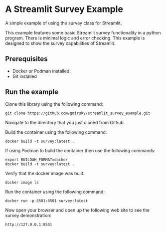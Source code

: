 # A Streamlit Survey Example

A simple example of using the survey class for Streamlit,

This example features some basic Streamlit survey functionality in a python program. There is minimal logic and error checking. This example is designed to show the survey capabilities of Streamlit.

## Prerequisites

- Docker or Podman installed.
- Git installed

## Run the example

Clone this library using the following command:

```shell
git clone https://github.com/gmirsky/streamlit_survey_example.git
```

Navigate to the directory that you just cloned from Github.

Build the container using the following command:

```shell
docker build -t survey:latest .
```

If using Podman to build the container then use the following commands:

```shell
export BUILDAH_FORMAT=docker
docker build -t survey:latest .
```

Verify that the docker image was built.

```shell
docker image ls
```

Run the container using the following command:

```shell
docker run -p 8501:8501 survey:latest
```

Now open your browser and open up the following web site to see the survey demonstration:

```shell
http://127.0.0.1:8501
```
